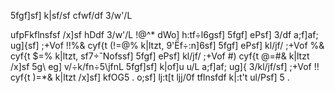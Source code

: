 5fgf]sf] k|sf/sf cfwf/df 3/w'/L

ufpFkflnsfsf /x]sf hDdf 3/w'/L !@^* dWo] h:tf÷l6gsf] 5fgf] ePsf] 3/df a;f]af; ug]{sf] ;+Vof !!%& cyf{t (!=@% k|ltzt, 9'Ëf÷:n]6sf] 5fgf] ePsf] kl/jf/ ;+Vof %& cyf{t $=% k|ltzt, sf7÷ˆNofssf] 5fgf] ePsf] kl/jf/ ;+Vof #) cyf{t @=#& k|ltzt /x]sf 5g\ eg] v/÷k/fn÷5\jfnL 5fgf]sf] k|of]u u/L a;f]af; ug]{ 3/kl/jf/sf] ;+Vof !! cyf{t )=*& k|ltzt /x]sf] kfOG5 . o;sf] lj:t[t ljj/0f tflnsfdf k|:t't ul/Psf] 5 . 